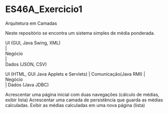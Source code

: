 # ES46A_Exercicio1

Arquitetura em Camadas

Neste repositório se encontra um sistema simples de média ponderada.

UI (GUI, Java Swing, XML)              
    |                                           
Negócio                                    
    |                                           
Dados (JSON, CSV)                        



UI (HTML, GUI Java Applets e Servlets)
|
Comunicação(Java RMI)
|	
Negócio  
|
Dados (Java JDBC)


									   
Acrescentar uma página inicial com duas navegações (cálculo de médias, exibir lista)
Acrescentar uma camada de persistência que guarda as médias calculadas. 
Exibir as médias calculadas em uma nova página (lista)